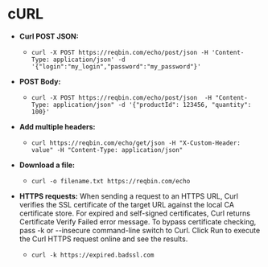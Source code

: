 # cURL

* **Curl POST JSON:**
	* `curl -X POST https://reqbin.com/echo/post/json
   -H 'Content-Type: application/json'
   -d '{"login":"my_login","password":"my_password"}'`

* **POST Body:**
	* `curl -X POST https://reqbin.com/echo/post/json 
   -H "Content-Type: application/json"
   -d '{"productId": 123456, "quantity": 100}'  `

 * **Add multiple headers:** 
 	* `curl https://reqbin.com/echo/get/json
   -H "X-Custom-Header: value"
   -H "Content-Type: application/json"
     `

 * **Download a file:**
 	* `curl -o filename.txt https://reqbin.com/echo`

 * **HTTPS requests:**
 	When sending a request to an HTTPS URL, Curl verifies the SSL certificate of the target URL against the local CA certificate store. For expired and self-signed certificates, Curl returns Certificate Verify Failed error message. To bypass certificate checking, pass -k or --insecure command-line switch to Curl. Click Run to execute the Curl HTTPS request online and see the results. 
 	* `curl -k https://expired.badssl.com`